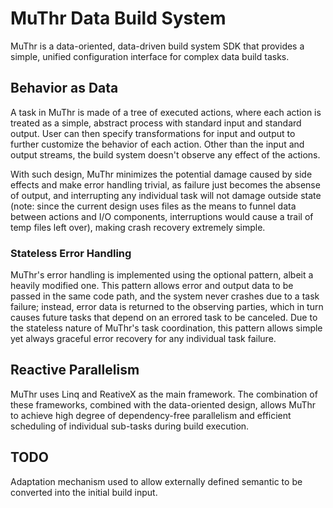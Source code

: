 # MuThr Data Build System

MuThr is a data-oriented, data-driven build system SDK that provides a simple, unified configuration interface for complex data build tasks.

## Behavior as Data

A task in MuThr is made of a tree of executed actions, where each action is treated as a simple, abstract process with standard input and standard output.
User can then specify transformations for input and output to further customize the behavior of each action.
Other than the input and output streams, the build system doesn't observe any effect of the actions.

With such design, MuThr minimizes the potential damage caused by side effects and make error handling trivial, as failure just becomes the absense of output, and interrupting any individual task will not damage outside state (note: since the current design uses files as the means to funnel data between actions and I/O components, interruptions would cause a trail of temp files left over), making crash recovery extremely simple.

### Stateless Error Handling

MuThr's error handling is implemented using the optional pattern, albeit a heavily modified one.
This pattern allows error and output data to be passed in the same code path, and the system never crashes due to a task failure; instead, error data is returned to the observing parties, which in turn causes future tasks that depend on an errored task to be canceled.
Due to the stateless nature of MuThr's task coordination, this pattern allows simple yet always graceful error recovery for any individual task failure.

## Reactive Parallelism

MuThr uses Linq and ReativeX as the main framework. 
The combination of these frameworks, combined with the data-oriented design, allows MuThr to achieve high degree of dependency-free parallelism and efficient scheduling of individual sub-tasks during build execution.

## TODO

Adaptation mechanism used to allow externally defined semantic to be converted into the initial build input.
